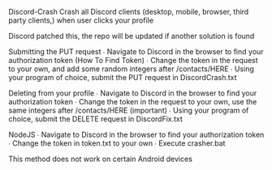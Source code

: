 Discord-Crash
Crash all Discord clients (desktop, mobile, browser, third party clients,) when user clicks your profile

Discord patched this, the repo will be updated if another solution is found

Submitting the PUT request
∙ Navigate to Discord in the browser to find your authorization token (How To Find Token)
∙ Change the token in the request to your own, and add some random integers after /contacts/HERE
∙ Using your program of choice, submit the PUT request in DiscordCrash.txt



Deleting from your profile
∙ Navigate to Discord in the browser to find your authorization token
∙ Change the token in the request to your own, use the same integers after /contacts/HERE (important)
∙ Using your program of choice, submit the DELETE request in DiscordFix.txt


 NodeJS
∙ Navigate to Discord in the browser to find your authorization token
∙ Change the token in token.txt to your own
∙ Execute crasher.bat


  This method does not work on certain Android devices
